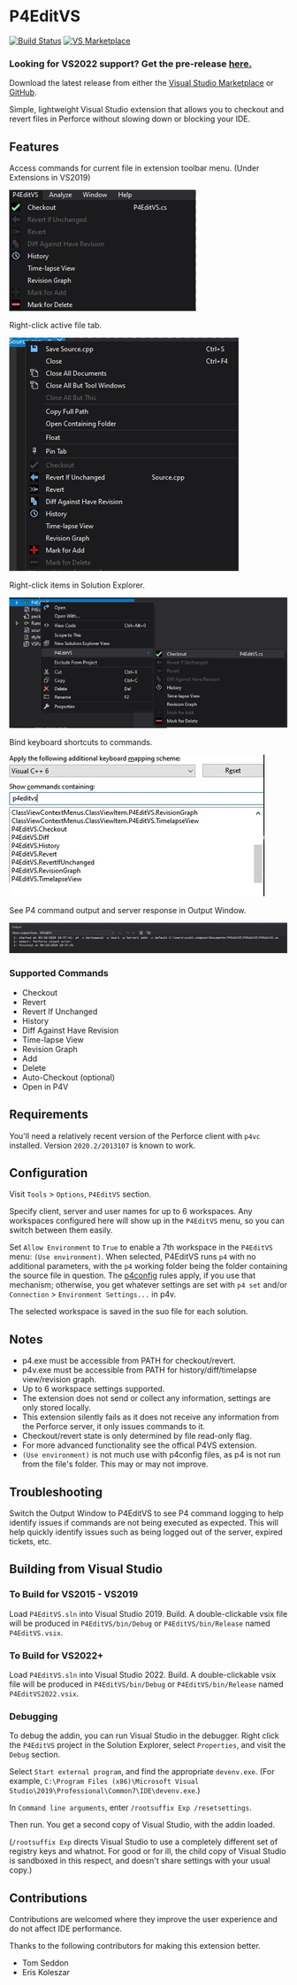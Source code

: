 # P4EditVS                  
[![Build Status](https://dev.azure.com/simpsongsd/P4EditVS/_apis/build/status/SimpsonGSD.P4EditVS?branchName=master)](https://dev.azure.com/simpsongsd/P4EditVS/_build/latest?definitionId=2&branchName=master) [![VS Marketplace](https://vsmarketplacebadge.apphb.com/version/ScottSimpson.p4editvs.svg)](https://marketplace.visualstudio.com/items?itemName=ScottSimpson.p4editvs)

### Looking for VS2022 support? Get the pre-release [here.](https://github.com/SimpsonGSD/P4EditVS/releases/tag/v2.6_VS2022)

Download the latest release from either the [Visual Studio Marketplace](https://marketplace.visualstudio.com/items?itemName=ScottSimpson.p4editvs) or [GitHub](https://github.com/SimpsonGSD/P4EditVS/releases).

Simple, lightweight Visual Studio extension that allows you to checkout and revert files in Perforce without slowing down or blocking your IDE. 

## Features

Access commands for current file in extension toolbar menu. (Under Extensions in VS2019)

![alt text](https://raw.githubusercontent.com/SimpsonGSD/P4EditVS/master/screenshots/Menu.jpg "ToolbarMenu")

Right-click active file tab.

![alt text](https://raw.githubusercontent.com/SimpsonGSD/P4EditVS/master/screenshots/FileTab.jpg "FileTab")

Right-click items in Solution Explorer.

![alt text](https://raw.githubusercontent.com/SimpsonGSD/P4EditVS/master/screenshots/SolutionExplorer.jpg "SolutionExplorer")

Bind keyboard shortcuts to commands.

![alt text](https://raw.githubusercontent.com/SimpsonGSD/P4EditVS/master/screenshots/KeyboardShortcuts.jpg "KeyboardShortcuts")

See P4 command output and server response in Output Window.

![alt text](https://raw.githubusercontent.com/SimpsonGSD/P4EditVS/master/screenshots/OutputWindow.jpg "OutputWindow")

### Supported Commands

* Checkout
* Revert
* Revert If Unchanged
* History
* Diff Against Have Revision
* Time-lapse View
* Revision Graph
* Add
* Delete
* Auto-Checkout (optional)
* Open in P4V

## Requirements

You'll need a relatively recent version of the Perforce client with
`p4vc` installed. Version `2020.2/2013107` is known to work.

## Configuration

Visit `Tools` > `Options`, `P4EditVS` section.

Specify client, server and user names for up to 6 workspaces. Any
workspaces configured here will show up in the `P4EditVS` menu, so you
can switch between them easily.

Set `Allow Environment` to `True` to enable a 7th workspace in the
`P4EditVS` menu: `(Use environment)`. When selected, P4EditVS runs
`p4` with no additional parameters, with the `p4` working folder being
the folder containing the source file in question. The
[p4config](https://www.perforce.com/manuals/v16.2/cmdref/P4CONFIG.html)
rules apply, if you use that mechanism; otherwise, you get whatever
settings are set with `p4 set` and/or `Connection` > `Environment
Settings...` in p4v.

The selected workspace is saved in the suo file for each solution.

## Notes

* p4.exe must be accessible from PATH for checkout/revert.
* p4v.exe must be accessible from PATH for history/diff/timelapse view/revision graph.
* Up to 6 workspace settings supported.
* The extension does not send or collect any information, settings are only stored locally. 
* This extension silently fails as it does not receive any information from the Perforce server, it only issues commands to it.
* Checkout/revert state is only determined by file read-only flag.
* For more advanced functionality see the offical P4VS extension.
* `(Use environment)` is not much use with p4config files, as p4 is
  not run from the file's folder. This may or may not improve.

## Troubleshooting

Switch the Output Window to P4EditVS to see P4 command logging to help identify issues if commands are not being executed as expected. 
This will help quickly identify issues such as being logged out of the server, expired tickets, etc.

## Building from Visual Studio

### To Build for VS2015 - VS2019
Load `P4EditVS.sln` into Visual Studio 2019. Build. A double-clickable
vsix file will be produced in `P4EditVS/bin/Debug` or
`P4EditVS/bin/Release` named `P4EditVS.vsix`.

### To Build for VS2022+
Load `P4EditVS.sln` into Visual Studio 2022. Build. A double-clickable
vsix file will be produced in `P4EditVS/bin/Debug` or
`P4EditVS/bin/Release` named `P4EditVS2022.vsix`.

### Debugging
To debug the addin, you can run Visual Studio in the debugger. Right
click the `P4EditVS` project in the Solution Explorer, select
`Properties`, and visit the `Debug` section.

Select `Start external program`, and find the appropriate
`devenv.exe`. (For example, `C:\Program Files (x86)\Microsoft Visual
Studio\2019\Professional\Common7\IDE\devenv.exe`.)

In `Command line arguments`, enter `/rootsuffix Exp /resetsettings`.

Then run. You get a second copy of Visual Studio, with the addin
loaded.

(`/rootsuffix Exp` directs Visual Studio to use a completely different
set of registry keys and whatnot. For good or for ill, the child copy
of Visual Studio is sandboxed in this respect, and doesn't share
settings with your usual copy.)

## Contributions

Contributions are welcomed where they improve the user experience and do not affect IDE performance.

Thanks to the following contributors for making this extension better.
* Tom Seddon
* Eris Koleszar
